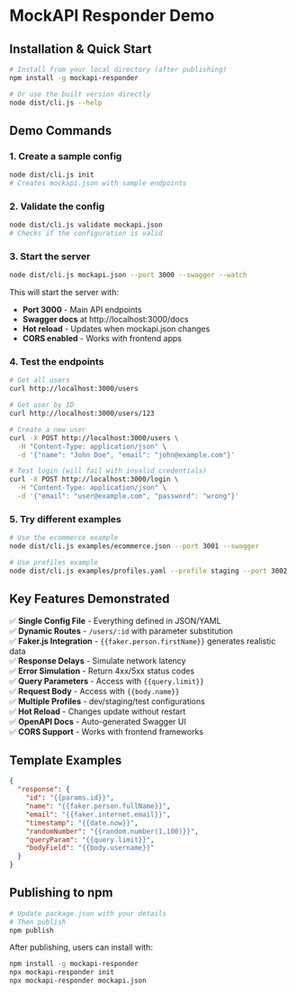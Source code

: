 # MockAPI Responder Demo

## Installation & Quick Start

```bash
# Install from your local directory (after publishing)
npm install -g mockapi-responder

# Or use the built version directly
node dist/cli.js --help
```

## Demo Commands

### 1. Create a sample config
```bash
node dist/cli.js init
# Creates mockapi.json with sample endpoints
```

### 2. Validate the config
```bash
node dist/cli.js validate mockapi.json
# Checks if the configuration is valid
```

### 3. Start the server
```bash
node dist/cli.js mockapi.json --port 3000 --swagger --watch
```

This will start the server with:
- **Port 3000** - Main API endpoints
- **Swagger docs** at http://localhost:3000/docs
- **Hot reload** - Updates when mockapi.json changes
- **CORS enabled** - Works with frontend apps

### 4. Test the endpoints

```bash
# Get all users
curl http://localhost:3000/users

# Get user by ID  
curl http://localhost:3000/users/123

# Create a new user
curl -X POST http://localhost:3000/users \
  -H "Content-Type: application/json" \
  -d '{"name": "John Doe", "email": "john@example.com"}'

# Test login (will fail with invalid credentials)
curl -X POST http://localhost:3000/login \
  -H "Content-Type: application/json" \
  -d '{"email": "user@example.com", "password": "wrong"}'
```

### 5. Try different examples

```bash
# Use the ecommerce example
node dist/cli.js examples/ecommerce.json --port 3001 --swagger

# Use profiles example
node dist/cli.js examples/profiles.yaml --profile staging --port 3002
```

## Key Features Demonstrated

✅ **Single Config File** - Everything defined in JSON/YAML  
✅ **Dynamic Routes** - `/users/:id` with parameter substitution  
✅ **Faker.js Integration** - `{{faker.person.firstName}}` generates realistic data  
✅ **Response Delays** - Simulate network latency  
✅ **Error Simulation** - Return 4xx/5xx status codes  
✅ **Query Parameters** - Access with `{{query.limit}}`  
✅ **Request Body** - Access with `{{body.name}}`  
✅ **Multiple Profiles** - dev/staging/test configurations  
✅ **Hot Reload** - Changes update without restart  
✅ **OpenAPI Docs** - Auto-generated Swagger UI  
✅ **CORS Support** - Works with frontend frameworks  

## Template Examples

```json
{
  "response": {
    "id": "{{params.id}}",
    "name": "{{faker.person.fullName}}",
    "email": "{{faker.internet.email}}",
    "timestamp": "{{date.now}}",
    "randomNumber": "{{random.number(1,100)}}",
    "queryParam": "{{query.limit}}",
    "bodyField": "{{body.username}}"
  }
}
```

## Publishing to npm

```bash
# Update package.json with your details
# Then publish
npm publish
```

After publishing, users can install with:
```bash
npm install -g mockapi-responder
npx mockapi-responder init
npx mockapi-responder mockapi.json
```